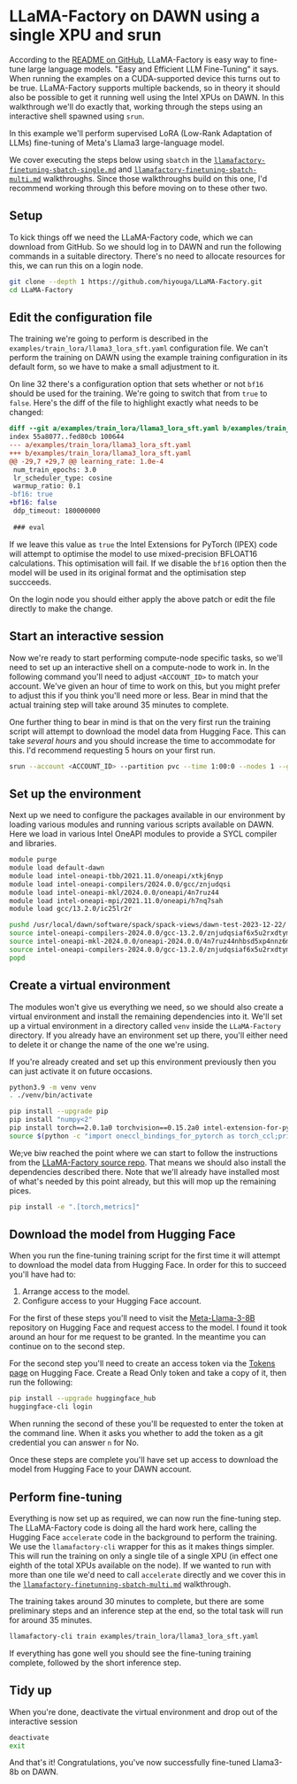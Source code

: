 # LLaMA-Factory on DAWN using a single XPU and srun

According to the [README on GitHub](https://github.com/hiyouga/LLaMA-Factory/), LLaMA-Factory is easy way to fine-tune large language models. "Easy and Efficient LLM Fine-Tuning" it says. When running the examples on a CUDA-supported device this turns out to be true. LLaMA-Factory supports multiple backends, so in theory it should also be possible to get it running well using the Intel XPUs on DAWN. In this walkthrough we'll do exactly that, working through the steps using an interactive shell spawned using `srun`.

In this example we'll perform supervised LoRA (Low-Rank Adaptation of LLMs) fine-tuning of Meta's Llama3 large-language model.

We cover executing the steps below using `sbatch` in the [`llamafactory-finetuning-sbatch-single.md`](llamafactory-finetuning-sbatch-single.md) and [`llamafactory-finetuning-sbatch-multi.md`](llamafactory-finetuning-sbatch-multi.md) walkthroughs. Since those walkthroughs build on this one, I'd recommend working through this before moving on to these other two.

## Setup

To kick things off we need the LLaMA-Factory code, which we can download from GitHub. So we should log in to DAWN and run the following commands in a suitable directory. There's no need to allocate resources for this, we can run this on a login node.

```sh
git clone --depth 1 https://github.com/hiyouga/LLaMA-Factory.git
cd LLaMA-Factory
```

## Edit the configuration file

The training we're going to perform is described in the `examples/train_lora/llama3_lora_sft.yaml` configuration file. We can't perform the training on DAWN using the example training configuration in its default form, so we have to make a small adjustment to it.

On line 32 there's a configuration option that sets whether or not `bf16` should be used for the training. We're going to switch that from `true` to `false`. Here's the diff of the file to highlight exactly what needs to be changed:

```diff
diff --git a/examples/train_lora/llama3_lora_sft.yaml b/examples/train_lora/llama3_lora_sft.yaml
index 55a8077..fed80cb 100644
--- a/examples/train_lora/llama3_lora_sft.yaml
+++ b/examples/train_lora/llama3_lora_sft.yaml
@@ -29,7 +29,7 @@ learning_rate: 1.0e-4
 num_train_epochs: 3.0
 lr_scheduler_type: cosine
 warmup_ratio: 0.1
-bf16: true
+bf16: false
 ddp_timeout: 180000000
 
 ### eval
```

If we leave this value as `true` the Intel Extensions for PyTorch (IPEX) code will attempt to optimise the model to use mixed-precision BFLOAT16 calculations. This optimisation will fail. If we disable the `bf16` option then the model will be used in its original format and the optimisation step succceeds.

On the login node you should either apply the above patch or edit the file directly to make the change.

## Start an interactive session

Now we're ready to start performing compute-node specific tasks, so we'll need to set up an interactive shell on a compute-node to work in. In the following command you'll need to adjust `<ACCOUNT_ID>` to match your account. We've given an hour of time to work on this, but you might prefer to adjust this if you think you'll need more or less. Bear in mind that the actual training step will take around 35 minutes to complete.

One further thing to bear in mind is that on the very first run the training script will attempt to download the model data from Hugging Face. This can take *several hours* and you should increase the time to accommodate for this. I'd recommend requesting 5 hours on your first run.

```sh
srun --account <ACCOUNT_ID> --partition pvc --time 1:00:0 --nodes 1 --gres gpu:1 --pty bash
```

## Set up the environment

Next up we need to configure the packages available in our environment by loading various modules and running various scripts available on DAWN. Here we load in various Intel OneAPI modules to provide a SYCL compiler and libraries.

```sh
module purge
module load default-dawn
module load intel-oneapi-tbb/2021.11.0/oneapi/xtkj6nyp
module load intel-oneapi-compilers/2024.0.0/gcc/znjudqsi
module load intel-oneapi-mkl/2024.0.0/oneapi/4n7ruz44
module load intel-oneapi-mpi/2021.11.0/oneapi/h7nq7sah
module load gcc/13.2.0/ic25lr2r

pushd /usr/local/dawn/software/spack/spack-views/dawn-test-2023-12-22/
source intel-oneapi-compilers-2024.0.0/gcc-13.2.0/znjudqsiaf6x5u2rxdtymf6ss55nmimw/compiler/2024.0/env/vars.sh
source intel-oneapi-mkl-2024.0.0/oneapi-2024.0.0/4n7ruz44nhbsd5xp4nnz6mgm2z7vqzxs/mkl/2024.0/env/vars.sh
source intel-oneapi-compilers-2024.0.0/gcc-13.2.0/znjudqsiaf6x5u2rxdtymf6ss55nmimw/setvars.sh
popd
```

## Create a virtual environment

The modules won't give us everything we need, so we should also create a virtual environment and install the remaining dependencies into it. We'll set up a virtual environment in a directory called `venv` inside the `LLaMA-Factory` directory. If you already have an environment set up there, you'll either need to delete it or change the name of the one we're using.

If you're already created and set up this environment previously then you can just activate it on future occasions.

```sh
python3.9 -m venv venv
. ./venv/bin/activate

pip install --upgrade pip
pip install "numpy<2"
pip install torch==2.0.1a0 torchvision==0.15.2a0 intel-extension-for-pytorch==2.0.120+xpu oneccl-bind-pt==2.0.200 --extra-index-url https://pytorch-extension.intel.com/release-whl-aitools/
source $(python -c "import oneccl_bindings_for_pytorch as torch_ccl;print(torch_ccl.cwd)")/env/vars.sh
```

We;ve biw reached the point where we can start to follow the instructions from the [LLaMA-Factory source repo](https://github.com/hiyouga/LLaMA-Factory/tree/main?tab=readme-ov-file). That means we should also install the dependencies described there. Note that we'll already have installed most of what's needed by this point already, but this will mop up the remaining pices.

```sh
pip install -e ".[torch,metrics]"
```

## Download the model from Hugging Face

When you run the fine-tuning training script for the first time it will attempt to download the model data from Hugging Face. In order for this to succeed you'll have had to:

1. Arrange access to the model.
2. Configure access to your Hugging Face account.

For the first of these steps you'll need to visit the [Meta-Llama-3-8B](https://huggingface.co/meta-llama/Meta-Llama-3-8B) repository on Hugging Face and request access to the model. I found it took around an hour for me request to be granted. In the meantime you can continue on to the second step.

For the second step you'll need to create an access token via the [Tokens page](https://huggingface.co/settings/tokens) on Hugging Face. Create a Read Only token and take a copy of it, then run the following:

```sh
pip install --upgrade huggingface_hub
huggingface-cli login
```

When running the second of these you'll be requested to enter the token at the command line. When it asks you whether to add the token as a git credential you can answer `n` for No.

Once these steps are complete you'll have set up access to download the model from Hugging Face to your DAWN account.

## Perform fine-tuning

Everything is now set up as required, we can now run the fine-tuning step. The LLaMA-Factory code is doing all the hard work here, calling the Hugging Face `accelerate` code in the background to perform the training. We use the `llamafactory-cli` wrapper for this as it makes things simpler. This will run the training on only a single tile of a single XPU (in effect one eighth of the total XPUs available on the node). If we wanted to run with more than one tile we'd need to call `accelerate` directly and we cover this in the [`llamafactory-finetunning-sbatch-multi.md`](llamafactory-finetunning-multi.md) walkthrough.

The training takes around 30 minutes to complete, but there are some preliminary steps and an inference step at the end, so the total task will run for around 35 minutes.

```sh
llamafactory-cli train examples/train_lora/llama3_lora_sft.yaml
```

If everything has gone well you should see the fine-tuning training complete, followed by the short inference step.

## Tidy up

When you're done, deactivate the virtual environment and drop out of the interactive session

```sh
deactivate
exit
```

And that's it! Congratulations, you've now successfully fine-tuned Llama3-8b on DAWN.
